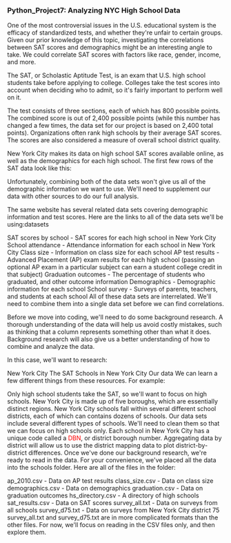 ### Python_Project7: Analyzing NYC High School Data
One of the most controversial issues in the U.S. educational system is the efficacy of standardized tests, and whether they're unfair to certain groups. Given our prior knowledge of this topic, investigating the correlations between SAT scores and demographics might be an interesting angle to take. We could correlate SAT scores with factors like race, gender, income, and more.

The SAT, or Scholastic Aptitude Test, is an exam that U.S. high school students take before applying to college. Colleges take the test scores into account when deciding who to admit, so it's fairly important to perform well on it.

The test consists of three sections, each of which has 800 possible points. The combined score is out of 2,400 possible points (while this number has changed a few times, the data set for our project is based on 2,400 total points). Organizations often rank high schools by their average SAT scores. The scores are also considered a measure of overall school district quality.

New York City makes its data on high school SAT scores available online, as well as the demographics for each high school. The first few rows of the SAT data look like this:



Unfortunately, combining both of the data sets won't give us all of the demographic information we want to use. We'll need to supplement our data with other sources to do our full analysis.

The same website has several related data sets covering demographic information and test scores. Here are the links to all of the data sets we'll be using:datasets

SAT scores by school - SAT scores for each high school in New York City
School attendance - Attendance information for each school in New York City
Class size - Information on class size for each school
AP test results - Advanced Placement (AP) exam results for each high school (passing an optional AP exam in a particular subject can earn a student college credit in that subject)
Graduation outcomes - The percentage of students who graduated, and other outcome information
Demographics - Demographic information for each school
School survey - Surveys of parents, teachers, and students at each school
All of these data sets are interrelated. We'll need to combine them into a single data set before we can find correlations.

Before we move into coding, we'll need to do some background research. A thorough understanding of the data will help us avoid costly mistakes, such as thinking that a column represents something other than what it does. Background research will also give us a better understanding of how to combine and analyze the data.

In this case, we'll want to research:

New York City
The SAT
Schools in New York City
Our data
We can learn a few different things from these resources. For example:

Only high school students take the SAT, so we'll want to focus on high schools. New York City is made up of five boroughs, which are essentially distinct regions.
New York City schools fall within several different school districts, each of which can contains dozens of schools.
Our data sets include several different types of schools. We'll need to clean them so that we can focus on high schools only.
Each school in New York City has a unique code called a <font color=red>DBN</font>, or district borough number.
Aggregating data by district will allow us to use the district mapping data to plot district-by-district differences.
Once we've done our background research, we're ready to read in the data. For your convenience, we've placed all the data into the schools folder. Here are all of the files in the folder:

ap_2010.csv - Data on AP test results
class_size.csv - Data on class size
demographics.csv - Data on demographics
graduation.csv - Data on graduation outcomes
hs_directory.csv - A directory of high schools
sat_results.csv - Data on SAT scores
survey_all.txt - Data on surveys from all schools
survey_d75.txt - Data on surveys from New York City district 75
survey_all.txt and survey_d75.txt are in more complicated formats than the other files. For now, we'll focus on reading in the CSV files only, and then explore them.
